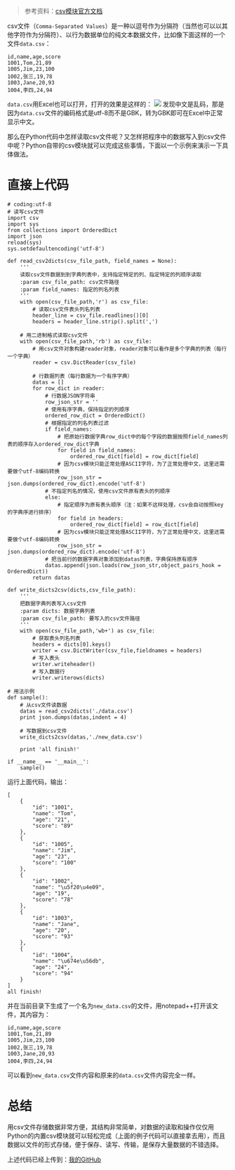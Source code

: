 > 参考资料：[csv模块官方文档](https://docs.python.org/2.7/library/csv.html)

csv文件（`Comma-Separated Values`）是一种以逗号作为分隔符（当然也可以以其他字符作为分隔符）、以行为数据单位的纯文本数据文件，比如像下面这样的一个文件`data.csv`：
```
id,name,age,score
1001,Tom,21,89
1005,Jim,23,100
1002,张三,19,78
1003,Jane,20,93
1004,李四,24,94
```
`data.csv`用Excel也可以打开，打开的效果是这样的：
![](https://upload-images.jianshu.io/upload_images/8819542-2b7140db57354f8d.png?imageMogr2/auto-orient/strip%7CimageView2/2/w/1240)
发现中文是乱码，那是因为`data.csv`文件的编码格式是utf-8而不是GBK，转为GBK即可在Excel中正常显示中文。

那么在Python代码中怎样读取csv文件呢？又怎样把程序中的数据写入到csv文件中呢？Python自带的csv模块就可以完成这些事情，下面以一个示例来演示一下具体做法。

# 直接上代码
```pyhton
# coding:utf-8
# 读写csv文件
import csv
import sys
from collections import OrderedDict
import json
reload(sys)
sys.setdefaultencoding('utf-8')

def read_csv2dicts(csv_file_path, field_names = None):
    '''
    读取csv文件数据到到字典列表中，支持指定特定的列、指定特定的列顺序读取
    :param csv_file_path: csv文件路径
    :param field_names: 指定的列名列表
    '''
    with open(csv_file_path,'r') as csv_file:
        # 读取csv文件表头列名列表
        header_line = csv_file.readlines()[0]
        headers = header_line.strip().split(',')
    
    # 用二进制格式读取csv文件
    with open(csv_file_path,'rb') as csv_file:
        # 用csv文件对象构建reader对象，reader对象可以看作是多个字典的列表（每行一个字典）
        reader = csv.DictReader(csv_file)
        
        # 行数据列表（每行数据为一个有序字典）
        datas = []
        for row_dict in reader:
            # 行数据JSON字符串
            row_json_str = ''
            # 使用有序字典，保持指定的列顺序
            ordered_row_dict = OrderedDict()
            # 根据指定的列名列表过滤
            if field_names:
                # 把原始行数据字典row_dict中的每个字段的数据按照field_names列表的顺序存入ordered_row_dict字典
                for field in field_names:
                    ordered_row_dict[field] = row_dict[field]
                # 因为csv模块只能正常处理ASCII字符，为了正常处理中文，这里还需要做个utf-8编码转换
                row_json_str = json.dumps(ordered_row_dict).encode('utf-8')
            # 不指定列名的情况，使用csv文件原有表头的列顺序
            else:
                # 指定顺序为原有表头顺序（注：如果不这样处理，csv会自动按照key的字典序进行排序）
                for field in headers:
                    ordered_row_dict[field] = row_dict[field]
                # 因为csv模块只能正常处理ASCII字符，为了正常处理中文，这里还需要做个utf-8编码转换
                row_json_str = json.dumps(ordered_row_dict).encode('utf-8')
            # 把当前行的数据字典对象添加到datas列表，字典保持原有顺序
            datas.append(json.loads(row_json_str,object_pairs_hook = OrderedDict))
        return datas

def write_dicts2csv(dicts,csv_file_path):
    '''
    把数据字典列表写入csv文件
    :param dicts: 数据字典列表
    :param csv_file_path: 要写入的csv文件路径
    '''
    with open(csv_file_path,'wb+') as csv_file:
        # 获取表头列名列表
        headers = dicts[0].keys()
        writer = csv.DictWriter(csv_file,fieldnames = headers)
        # 写入表头
        writer.writeheader()
        # 写入数据行
        writer.writerows(dicts)
        
# 用法示例
def sample():
    # 从csv文件读数据
    datas = read_csv2dicts('./data.csv')
    print json.dumps(datas,indent = 4)
    
    # 写数据到csv文件
    write_dicts2csv(datas,'./new_data.csv')
    
    print 'all finish!'
    
if __name__ == '__main__':
    sample()
```
运行上面代码，输出：
```
[
    {
        "id": "1001",
        "name": "Tom",
        "age": "21",
        "score": "89"
    },
    {
        "id": "1005",
        "name": "Jim",
        "age": "23",
        "score": "100"
    },
    {
        "id": "1002",
        "name": "\u5f20\u4e09",
        "age": "19",
        "score": "78"
    },
    {
        "id": "1003",
        "name": "Jane",
        "age": "20",
        "score": "93"
    },
    {
        "id": "1004",
        "name": "\u674e\u56db",
        "age": "24",
        "score": "94"
    }
]
all finish!
```
并在当前目录下生成了一个名为`new_data.csv`的文件，用notepad++打开该文件，其内容为：
```
id,name,age,score
1001,Tom,21,89
1005,Jim,23,100
1002,张三,19,78
1003,Jane,20,93
1004,李四,24,94
```
可以看到`new_data.csv`文件内容和原来的`data.csv`文件内容完全一样。

# 总结
用csv文件存储数据非常方便，其结构非常简单，对数据的读取和操作仅仅用Python的内置csv模块就可以轻松完成（上面的例子代码可以直接拿去用），而且数据以文件的形式存储，便于保存、读写、传输，是保存大量数据的不错选择。

上述代码已经上传到：[我的GitHub](https://github.com/dnxbjyj/python-basic/blob/master/libs/csv/csv_test.py)
